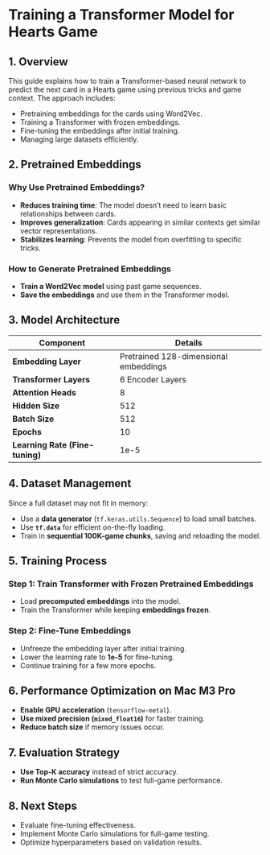 # **Training a Transformer Model for Hearts Game**

## **1. Overview**
This guide explains how to train a Transformer-based neural network to predict the next card in a Hearts game using previous tricks and game context. The approach includes:
- Pretraining embeddings for the cards using Word2Vec.
- Training a Transformer with frozen embeddings.
- Fine-tuning the embeddings after initial training.
- Managing large datasets efficiently.

## **2. Pretrained Embeddings**
### **Why Use Pretrained Embeddings?**
- **Reduces training time**: The model doesn’t need to learn basic relationships between cards.
- **Improves generalization**: Cards appearing in similar contexts get similar vector representations.
- **Stabilizes learning**: Prevents the model from overfitting to specific tricks.

### **How to Generate Pretrained Embeddings**
- **Train a Word2Vec model** using past game sequences.
- **Save the embeddings** and use them in the Transformer model.

## **3. Model Architecture**
| **Component** | **Details** |
|--------------|-------------|
| **Embedding Layer** | Pretrained 128-dimensional embeddings |
| **Transformer Layers** | 6 Encoder Layers |
| **Attention Heads** | 8 |
| **Hidden Size** | 512 |
| **Batch Size** | 512 |
| **Epochs** | 10 |
| **Learning Rate (Fine-tuning)** | 1e-5 |

## **4. Dataset Management**
Since a full dataset may not fit in memory:
- Use a **data generator** (`tf.keras.utils.Sequence`) to load small batches.
- Use **`tf.data`** for efficient on-the-fly loading.
- Train in **sequential 100K-game chunks**, saving and reloading the model.

## **5. Training Process**
### **Step 1: Train Transformer with Frozen Pretrained Embeddings**
- Load **precomputed embeddings** into the model.
- Train the Transformer while keeping **embeddings frozen**.

### **Step 2: Fine-Tune Embeddings**
- Unfreeze the embedding layer after initial training.
- Lower the learning rate to **1e-5** for fine-tuning.
- Continue training for a few more epochs.

## **6. Performance Optimization on Mac M3 Pro**
- **Enable GPU acceleration** (`tensorflow-metal`).
- **Use mixed precision (`mixed_float16`)** for faster training.
- **Reduce batch size** if memory issues occur.

## **7. Evaluation Strategy**
- **Use Top-K accuracy** instead of strict accuracy.
- **Run Monte Carlo simulations** to test full-game performance.

## **8. Next Steps**
- Evaluate fine-tuning effectiveness.
- Implement Monte Carlo simulations for full-game testing.
- Optimize hyperparameters based on validation results.

